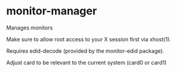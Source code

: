 monitor-manager
===============

Manages monitors

Make sure to allow root access to your X session first via xhost(1).

Requires edid-decode (provided by the monitor-edid package).

Adjust card to be relevant to the current system (card0 or card1)
